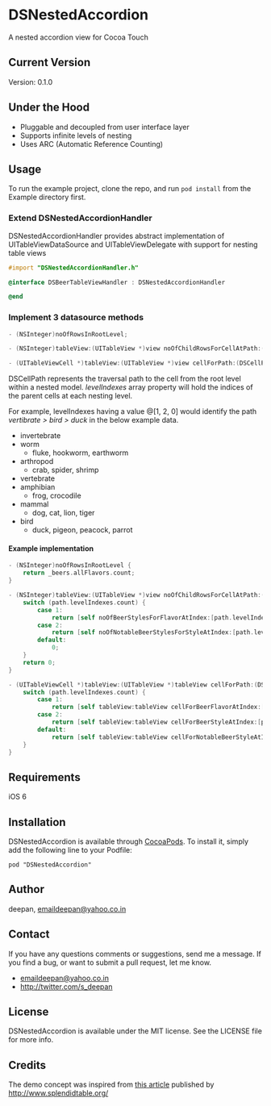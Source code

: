# DSNestedAccordion

A nested accordion view for Cocoa Touch

## Current Version

Version: 0.1.0

## Under the Hood

* Pluggable and decoupled from user interface layer
* Supports infinite levels of nesting
* Uses ARC (Automatic Reference Counting)

## Usage

To run the example project, clone the repo, and run `pod install` from the Example directory first.

### Extend DSNestedAccordionHandler

DSNestedAccordionHandler provides abstract implementation of UITableViewDataSource and UITableViewDelegate with
support for nesting table views

```objective-c
#import "DSNestedAccordionHandler.h"

@interface DSBeerTableViewHandler : DSNestedAccordionHandler

@end
```
### Implement 3 datasource methods

```objective-c
- (NSInteger)noOfRowsInRootLevel;

- (NSInteger)tableView:(UITableView *)view noOfChildRowsForCellAtPath:(DSCellPath *)path;

- (UITableViewCell *)tableView:(UITableView *)view cellForPath:(DSCellPath *)path;
```

DSCellPath represents the traversal path to the cell from the root level within a nested model. *levelIndexes* array property will hold the indices of the parent cells at each nesting level.


For example, levelIndexes having a value @[1, 2, 0] would identify the path *vertibrate > bird > duck* in the below example data.

* invertebrate
 * worm
   * fluke, hookworm, earthworm
 * arthropod
   * crab, spider, shrimp
* vertebrate
 * amphibian
   * frog, crocodile
 * mammal
   * dog, cat, lion, tiger
 * bird
   * duck, pigeon, peacock, parrot

#### Example implementation

```objective-c
- (NSInteger)noOfRowsInRootLevel {
    return _beers.allFlavors.count;
}
```
```objective-c
- (NSInteger)tableView:(UITableView *)view noOfChildRowsForCellAtPath:(DSCellPath *)path {
    switch (path.levelIndexes.count) {
        case 1:
            return [self noOfBeerStylesForFlavorAtIndex:[path.levelIndexes[0] integerValue]];
        case 2:
            return [self noOfNotableBeerStylesForStyleAtIndex:[path.levelIndexes[1] integerValue] withFlavorAtIndex:[path.levelIndexes[0] integerValue]];
        default:
            0;
    }
    return 0;
}
```
```objective-c
- (UITableViewCell *)tableView:(UITableView *)tableView cellForPath:(DSCellPath *)path {
    switch (path.levelIndexes.count) {
        case 1:
            return [self tableView:tableView cellForBeerFlavorAtIndex:[path.levelIndexes[0] integerValue]];
        case 2:
            return [self tableView:tableView cellForBeerStyleAtIndex:[path.levelIndexes[1] integerValue] withFlavorWithIndex:[path.levelIndexes[0] integerValue]];
        default:
            return [self tableView:tableView cellForNotableBeerStyleAtIndex:[path.levelIndexes[2] integerValue] ofStyleWithIndex:[path.levelIndexes[1] integerValue] withFlavorWithIndex:[path.levelIndexes[0] integerValue]];
    }
}
```

## Requirements

iOS 6

## Installation

DSNestedAccordion is available through [CocoaPods](http://cocoapods.org). To install
it, simply add the following line to your Podfile:

    pod "DSNestedAccordion"

## Author

deepan, emaildeepan@yahoo.co.in

## Contact
If you have any questions comments or suggestions, send me a message. If you find a bug, or want to submit a pull request, let me know.

* emaildeepan@yahoo.co.in
* http://twitter.com/s_deepan

## License

DSNestedAccordion is available under the MIT license. See the LICENSE file for more info.

## Credits

The demo concept was inspired from [this article](http://www.splendidtable.org/story/the-7-flavor-categories-of-beer-what-they-are-how-to-pair-them) published by http://www.splendidtable.org/ 
